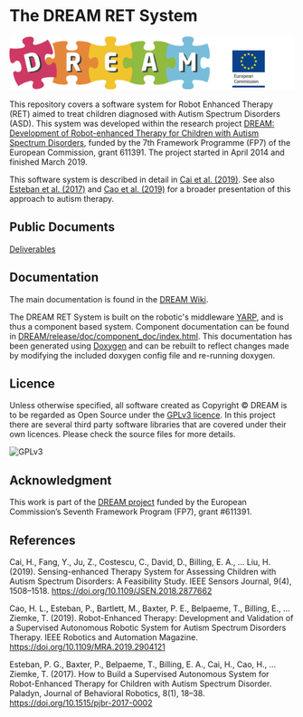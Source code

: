 The DREAM RET System
====================

![DREAM Logo](docs/images/dream-eu-logo.png)

This repository covers a software system for Robot Enhanced Therapy (RET) aimed to treat children diagnosed with Autism Spectrum Disorders (ASD). This system was developed within the research project [DREAM: Development of Robot-enhanced Therapy for Children with Autism Spectrum Disorders](https://dream2020.github.io/DREAM), funded by the 7th Framework Programme (FP7) of the European Commission, grant 611391. The project started in April 2014 and finished March 2019. 

This software system is described in detail in [Cai et al. (2019)](doi.org/10.1109/JSEN.2018.2877662).
See also [Esteban et al. (2017)](https://doi.org/10.1515/pjbr-2017-0002) and [Cao et al. (2019)](https://doi.org/10.1109/MRA.2019.2904121) for a broader presentation of this approach to autism therapy.

Public Documents
----------------

[Deliverables](https://dream2020.github.io/DREAM/deliverables)

Documentation
-------------
The main documentation is found in the [DREAM Wiki](wiki/). 

The DREAM RET System is built on the robotic's middleware [YARP](https://www.yarp.it/), and is thus a component based system. 
Component documentation can be found in [DREAM/release/doc/component_doc/index.html](https://dream2020.github.io/DREAM/doc/component_doc/). This documentation has been generated using [Doxygen](http://www.stack.nl/~dimitri/doxygen/) and can be rebuilt to reflect changes made by modifying the included doxygen config file and re-running doxygen.
 
Licence
-------

Unless otherwise specified, all software created as Copyright &copy; DREAM is to be regarded as Open Source under the [GPLv3 licence](https://www.gnu.org/licenses/gpl.txt). In this project there are several third party software libraries that are covered under their own licences. Please check the source files for more details.

![GPLv3](https://dream2020.github.io/DREAM/images/gpl3.png)

Acknowledgment
--------------

This work is part of the [DREAM project](https://dream2020.github.io/DREAM) funded by the European Commission’s Seventh Framework Program (FP7), grant #611391.

References
----------

Cai, H., Fang, Y., Ju, Z., Costescu, C., David, D., Billing, E. A., … Liu, H. (2019). Sensing-enhanced Therapy System for Assessing Children with Autism Spectrum Disorders: A Feasibility Study. IEEE Sensors Journal, 9(4), 1508–1518. https://doi.org/10.1109/JSEN.2018.2877662

Cao, H. L., Esteban, P., Bartlett, M., Baxter, P. E., Belpaeme, T., Billing, E., … Ziemke, T. (2019). Robot-Enhanced Therapy: Development and Validation of a Supervised Autonomous Robotic System for Autism Spectrum Disorders Therapy. IEEE Robotics and Automation Magazine. https://doi.org/10.1109/MRA.2019.2904121

Esteban, P. G., Baxter, P., Belpaeme, T., Billing, E. A., Cai, H., Cao, H., … Ziemke, T. (2017). How to Build a Supervised Autonomous System for Robot-Enhanced Therapy for Children with Autism Spectrum Disorder. Paladyn, Journal of Behavioral Robotics, 8(1), 18–38. https://doi.org/10.1515/pjbr-2017-0002